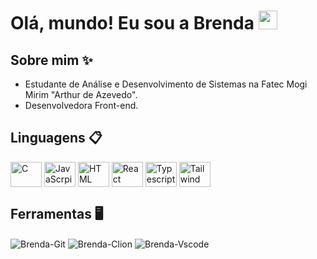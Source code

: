 # Olá, mundo! Eu sou a Brenda  <img src="https://raw.githubusercontent.com/kaueMarques/kaueMarques/master/hi.gif" height="30px">

## Sobre mim ✨
* Estudante de Análise e Desenvolvimento de Sistemas na Fatec Mogi Mirim "Arthur de Azevedo".
* Desenvolvedora Front-end.

## Linguagens 📋
<div>
  <img align="center" alt="C" height="40" width="50" src="https://cdn.jsdelivr.net/gh/devicons/devicon@latest/icons/c/c-plain.svg">
  <img align="center" alt="JavaScrpit" height="40" width="50" src="https://cdn.jsdelivr.net/gh/devicons/devicon@latest/icons/javascript/javascript-plain.svg">
  <img align="center" alt="HTML" height="40" width="50" src="https://cdn.jsdelivr.net/gh/devicons/devicon@latest/icons/html5/html5-plain.svg">
  <img align="center" alt="React" height="40" width="50" src="https://cdn.jsdelivr.net/gh/devicons/devicon@latest/icons/react/react-original.svg">
  <img align="center" alt="Typescript" height="40" width="50" src="https://cdn.jsdelivr.net/gh/devicons/devicon@latest/icons/typescript/typescript-plain.svg">
  <img align="center" alt="Tailwind" height="40" width="50" src="https://cdn.jsdelivr.net/gh/devicons/devicon@latest/icons/tailwindcss/tailwindcss-original.svg">
</div>
         
## Ferramentas 🖥
<div>
  <img align="center" alt="Brenda-Git" src="https://img.shields.io/badge/GIT-E44C30?style=for-the-badge&logo=git&logoColor=white">
  <img align="center" alt="Brenda-Clion" src="https://img.shields.io/badge/CLion-000000?style=for-the-badge&logo=clion&logoColor=white">
  <img align="center" alt="Brenda-Vscode" src="https://img.shields.io/badge/Visual_Studio_Code-0078D4?style=for-the-badge&logo=visual%20studio%20code&logoColor=white">
</div>
